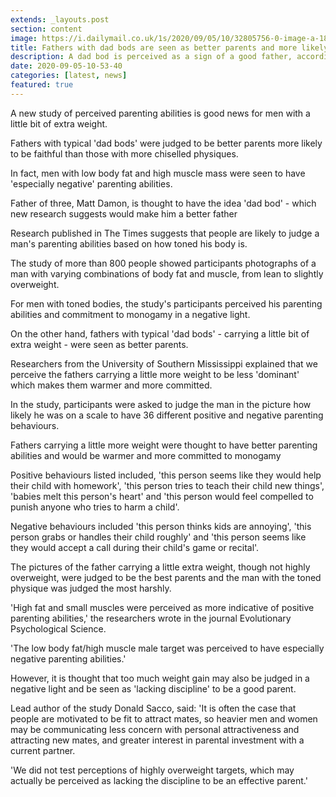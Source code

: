 ```yaml
---
extends: _layouts.post
section: content
image: https://i.dailymail.co.uk/1s/2020/09/05/10/32805756-0-image-a-18_1599298277065.jpg 
title: Fathers with dad bods are seen as better parents and more likely to be faithful 
description: A dad bod is perceived as a sign of a good father, according to a new study. Men carrying a little excess weight were judged to have better parenting abilities and to be warmer and more committed. 
date: 2020-09-05-10-53-40 
categories: [latest, news] 
featured: true 
--- 
```

A new study of perceived parenting abilities is good news for men with a little bit of extra weight.

Fathers with typical 'dad bods' were judged to be better parents more likely to be faithful than those with more chiselled physiques.

In fact, men with low body fat and high muscle mass were seen to have 'especially negative' parenting abilities. 

Father of three, Matt Damon, is thought to have the idea 'dad bod' - which new research suggests would make him a better father 

Research published in The Times suggests that people are likely to judge a man's parenting abilities based on how toned his body is. 

The study of more than 800 people showed participants photographs of a man with varying combinations of body fat and muscle, from lean to slightly overweight. 

For men with toned bodies, the study's participants perceived his parenting abilities and commitment to monogamy in a negative light. 

On the other hand, fathers with typical 'dad bods' - carrying a little bit of extra weight - were seen as better parents. 

Researchers from the University of Southern Mississippi explained that we perceive the fathers carrying a little more weight to be less 'dominant' which makes them warmer and more committed. 

In the study, participants were asked to judge the man in the picture how likely he was on a scale to have 36 different positive and negative parenting behaviours. 

Fathers carrying a little more weight were thought to have better parenting abilities and would be warmer and more committed to monogamy

Positive behaviours listed included, 'this person seems like they would help their child with homework', 'this person tries to teach their child new things', 'babies melt this person's heart' and 'this person would feel compelled to punish anyone who tries to harm a child'. 

Negative behaviours included 'this person thinks kids are annoying', 'this person grabs or handles their child roughly' and 'this person seems like they would accept a call during their child's game or recital'.

The pictures of the father carrying a little extra weight, though not highly overweight, were judged to be the best parents and the man with the toned physique was judged the most harshly.

'High fat and small muscles were perceived as more indicative of positive parenting abilities,' the researchers wrote in the journal Evolutionary Psychological Science.

'The low body fat/high muscle male target was perceived to have especially negative parenting abilities.'

However, it is thought that too much weight gain may also be judged in a negative light and be seen as 'lacking discipline' to be a good parent.

Lead author of the study Donald Sacco, said: 'It is often the case that people are motivated to be fit to attract mates, so heavier men and women may be communicating less concern with personal attractiveness and attracting new mates, and greater interest in parental investment with a current partner. 

'We did not test perceptions of highly overweight targets, which may actually be perceived as lacking the discipline to be an effective parent.'   


